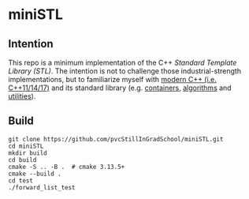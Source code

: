 # miniSTL

## Intention
This repo is a minimum implementation of the C++ *Standard Template Library (STL)*.
The intention is not to challenge those industrial-strength implementations, but to familiarize myself with [modern C++ (i.e. C++11/14/17)](https://en.cppreference.com/w/cpp/compiler_support) and its standard library (e.g. [containers](https://en.cppreference.com/w/cpp/container), [algorithms](https://en.cppreference.com/w/cpp/algorithm) and [utilities](https://en.cppreference.com/w/cpp/utility#General-purpose_utilities)).

## Build
```shell
git clone https://github.com/pvcStillInGradSchool/miniSTL.git
cd miniSTL
mkdir build
cd build
cmake -S .. -B .  # cmake 3.13.5+
cmake --build .
cd test
./forward_list_test
```
